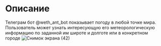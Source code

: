# Описание
Телеграм бот @weth_ant_bot показывает погоду в любой точке мира.  
Пользователь может узнать интересующую его метеорологическую информацию по заданной им
широте и долготе или в конкретном городе
![Снимок экрана (42)](https://user-images.githubusercontent.com/99077111/169521400-4b9af155-bbf3-4bd9-a0d0-6bb0d71bf92a.png)
